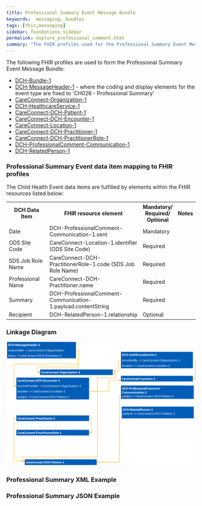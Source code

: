 ```yaml
---
title: Professional Summary Event Message Bundle
keywords:  messaging, bundles
tags: [fhir,messaging]
sidebar: foundations_sidebar
permalink: explore_professional_comment.html
summary: "The FHIR profiles used for the Professional Summary Event Message Bundle"
---
```


The following FHIR profiles are used to form the Professional Summary Event Message Bundle:

- [DCH-Bundle-1](https://fhir.nhs.uk/STU3/StructureDefinition/DCH-Bundle-1)
- [DCH-MessageHeader-1](https://fhir.nhs.uk/STU3/StructureDefinition/DCH-MessageHeader-1) - where the coding and display elements for the event type are fixed to 'CH026 - Professional Summary'
- [CareConnect-Organization-1](https://fhir.hl7.org.uk/STU3/StructureDefinition/CareConnect-Organization-1)
- [DCH-HealthcareService-1](https://fhir.nhs.uk/STU3/StructureDefinition/DCH-HealthcareService-1)
- [CareConnect-DCH-Patient-1](https://fhir.nhs.uk/STU3/StructureDefinition/CareConnect-DCH-Patient-1)
- [CareConnect-DCH-Encounter-1](https://fhir.nhs.uk/STU3/StructureDefinition/CareConnect-DCH-Encounter-1)
- [CareConnect-Location-1](https://fhir.hl7.org.uk/STU3/StructureDefinition/CareConnect-Location-1)
- [CareConnect-DCH-Practitioner-1](https://fhir.nhs.uk/STU3/StructureDefinition/CareConnect-DCH-Practitioner-1)
- [CareConnect-DCH-PractitionerRole-1](https://fhir.nhs.uk/STU3/StructureDefinition/CareConnect-DCH-PractitionerRole-1)
- [DCH-ProfessionalComment-Communication-1](https://fhir.nhs.uk/STU3/StructureDefinition/DCH-ProfessionalComment-Communication-1)
- [DCH-RelatedPerson-1](https://fhir.nhs.uk/STU3/StructureDefinition/DCH-RelatedPerson-1)


### Professional Summary Event data item mapping to FHIR profiles ###

The Child Health Event data items are fulfilled by elements within the FHIR resources listed below:

<table>
<tr>
<th>DCH Data Item</th><th>FHIR resource element</th><th>Mandatory/<br/>Required/<br/>Optional</th><th>Notes</th>
</tr>
<tr>
<td>Date</td><td>DCH-ProfessionalComment-Communication-1.sent</td><td>Mandatory</td><td></td>
</tr>
<tr>
<td>ODS Site Code</td><td>CareConnect-Location-1.identifier (ODS Site Code)</td><td>Required</td><td></td>
</tr>
<tr>
<td>SDS Job Role Name</td><td>CareConnect-DCH-PractitionerRole-1.code (SDS Job Role Name)</td><td>Required</td><td></td>
</tr>
<tr>
<td>Professional Name</td><td>CareConnect-DCH-Practitioner.name</td><td>Required</td><td></td>
</tr>
<tr>
<td>Summary</td><td>DCH-ProfessionalComment-Communication-1.payload.contentString</td><td>Required</td><td></td>
</tr>
<tr>
<td>Recipient</td><td>DCH-RelatedPerson-1.relationship</td><td>Optional</td><td></td>
</tr>
</table>

### Linkage Diagram ###

<img src="images/explore/Professional-Summary.png">

### Professional Summary XML Example ###

<script src="https://gist.github.com/IOPS-DEV/45fab86391469df4b330c9ce86601f47.js"></script>

### Professional Summary JSON Example ###

<script src="https://gist.github.com/IOPS-DEV/24aa903f6e43d95352e93f596d2017cb.js"></script>